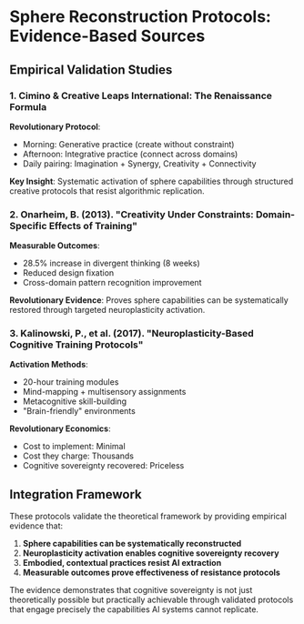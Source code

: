 # Sphere Reconstruction Protocols: Evidence-Based Sources

## Empirical Validation Studies

### 1. Cimino & Creative Leaps International: The Renaissance Formula
**Revolutionary Protocol**:
- Morning: Generative practice (create without constraint)
- Afternoon: Integrative practice (connect across domains)
- Daily pairing: Imagination + Synergy, Creativity + Connectivity

**Key Insight**: Systematic activation of sphere capabilities through structured creative protocols that resist algorithmic replication.

### 2. Onarheim, B. (2013). "Creativity Under Constraints: Domain-Specific Effects of Training"
**Measurable Outcomes**:
- 28.5% increase in divergent thinking (8 weeks)
- Reduced design fixation
- Cross-domain pattern recognition improvement

**Revolutionary Evidence**: Proves sphere capabilities can be systematically restored through targeted neuroplasticity activation.

### 3. Kalinowski, P., et al. (2017). "Neuroplasticity-Based Cognitive Training Protocols"
**Activation Methods**:
- 20-hour training modules
- Mind-mapping + multisensory assignments
- Metacognitive skill-building
- "Brain-friendly" environments

**Revolutionary Economics**:
- Cost to implement: Minimal
- Cost they charge: Thousands
- Cognitive sovereignty recovered: Priceless

## Integration Framework

These protocols validate the theoretical framework by providing empirical evidence that:

1. **Sphere capabilities can be systematically reconstructed**
2. **Neuroplasticity activation enables cognitive sovereignty recovery**
3. **Embodied, contextual practices resist AI extraction**
4. **Measurable outcomes prove effectiveness of resistance protocols**

The evidence demonstrates that cognitive sovereignty is not just theoretically possible but practically achievable through validated protocols that engage precisely the capabilities AI systems cannot replicate.